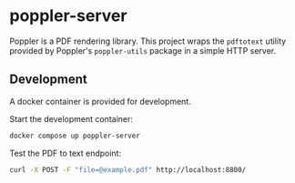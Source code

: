 # poppler-server

Poppler is a PDF rendering library. This project wraps the `pdftotext` utility provided by Poppler's `poppler-utils` package in a simple HTTP server.

## Development

A docker container is provided for development.

Start the development container:

```sh
docker compose up poppler-server
```

Test the PDF to text endpoint:

```sh
curl -X POST -F "file=@example.pdf" http://localhost:8800/
```
